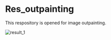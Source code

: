 # Res_outpainting
This respository is opened for image outpainting.


![result_1](https://user-images.githubusercontent.com/38914080/131335512-2acab946-027e-4ff2-9c65-cecf237145a3.png)
